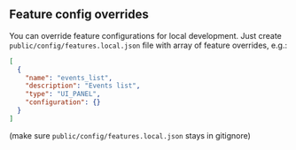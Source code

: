 ## Feature config overrides

You can override feature configurations for local development.
Just create `public/config/features.local.json` file with array of feature overrides, e.g.:

```json
[
  {
    "name": "events_list",
    "description": "Events list",
    "type": "UI_PANEL",
    "configuration": {}
  }
]
```

(make sure `public/config/features.local.json` stays in gitignore)
